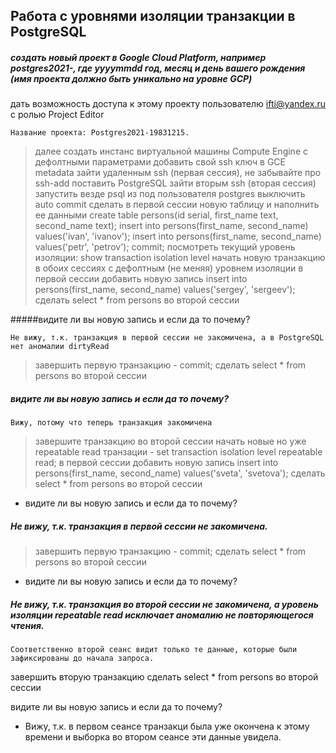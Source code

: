 ## Работа с уровнями изоляции транзакции в PostgreSQL

##### создать новый проект в Google Cloud Platform, например postgres2021-, где yyyymmdd год, месяц и день вашего рождения (имя проекта должно быть уникально на уровне GCP)
дать возможность доступа к этому проекту пользователю ifti@yandex.ru с ролью Project Editor

    Название проекта: Postgres2021-19831215. 

> далее создать инстанс виртуальной машины Compute Engine с дефолтными параметрами
добавить свой ssh ключ в GCE metadata
зайти удаленным ssh (первая сессия), не забывайте про ssh-add
поставить PostgreSQL
зайти вторым ssh (вторая сессия)
запустить везде psql из под пользователя postgres
выключить auto commit
сделать в первой сессии новую таблицу и наполнить ее данными create table persons(id serial, first_name text, second_name text); insert into persons(first_name, second_name) values('ivan', 'ivanov'); insert into persons(first_name, second_name) values('petr', 'petrov'); commit;
посмотреть текущий уровень изоляции: show transaction isolation level
начать новую транзакцию в обоих сессиях с дефолтным (не меняя) уровнем изоляции
в первой сессии добавить новую запись insert into persons(first_name, second_name) values('sergey', 'sergeev');
сделать select * from persons во второй сессии

#####видите ли вы новую запись и если да то почему?

    Не вижу, т.к. транзакция в первой сессии не закомичена, а в PostgreSQL нет аномалии dirtyRead

>завершить первую транзакцию - commit;
>сделать select * from persons во второй сессии

##### видите ли вы новую запись и если да то почему?

    Вижу, потому что теперь транзакция закомичена

>завершите транзакцию во второй сессии
>начать новые но уже repeatable read транзации - set transaction isolation level repeatable read;
>в первой сессии добавить новую запись insert into persons(first_name, second_name) values('sveta', 'svetova');
>сделать select * from persons во второй сессии

- видите ли вы новую запись и если да то почему?

##### Не вижу, т.к. транзакция в первой сессии не закомичена. 

>завершить первую транзакцию - commit;
сделать select * from persons во второй сессии

- видите ли вы новую запись и если да то почему?

##### Не вижу, т.к. транзакция во второй сессии не закомичена, а уровень изоляции repeatable read исключает аномалию не повторяющегося чтения.
    Соответственно второй сеанс видит только те данные, которые были зафиксированы до начала запроса.

завершить вторую транзакцию
сделать select * from persons во второй сессии

видите ли вы новую запись и если да то почему?

- Вижу, т.к. в первом сеансе транзакци была уже окончена к этому времени и выборка во втором сеансе эти данные увидела.

